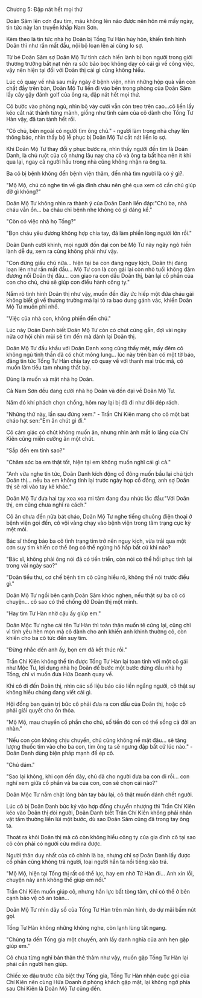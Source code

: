 




Chương 5: Đập nát hết mọi thứ


Doãn Sâm lên cơn đau tim, máu không lên não được nên hôn mê mấy ngày, tin tức này lan truyền khắp Nam Sơn.

Kèm theo là tin tức nhà họ Doãn bị Tống Tư Hàn hủy hôn, khiến tình hình Doãn thì như rắn mất đầu, nội bộ loạn lên ai cũng lo sợ.

Từ bé Doãn Sâm sợ Doãn Mộ Tư tính cách hiền lành bị bọn người trong giới thương trường bắt nạt nên ra sức bảo bọc không dạy cô cái gì về công việc, vậy nên hiện tại đối với Doãn thị cái gì cũng không hiểu.

Lúc cô quay về nhà sau mấy ngày ở bệnh viện, nhìn những hộp quà vẫn còn chất đầy trên bàn, Doãn Mộ Tư liền đi vào bên trong phòng của Doãn Sâm lấy cây gậy đánh golf của ông ra, đập nát hết mọi thứ.

Cô bước vào phòng ngủ, nhìn bộ váy cưới vẫn còn treo trên cao…cô liền lấy kéo cắt nát thành từng mảnh, giống như tình cảm của cô dành cho Tống Tư Hàn vậy, đã tan tành hết rồi.

"Cô chủ, bên ngoài có người tìm ông chủ." - người làm trong nhà chạy lên thông báo, nhìn thấy bộ lễ phục bị Doãn Mộ Tư cắt nát liền lo sợ.

Khi Doãn Mộ Tư thay đổi y phục bước ra, nhìn thấy người đến tìm là Doãn Danh, là chú ruột của cô nhưng lâu nay cha cô và ông ta bất hòa nên ít khi qua lại, ngay cả người hầu trong nhà cũng không nhận ra ông ta.

Ba cô bị bệnh không đến bệnh viện thăm, đến nhà tìm người là có ý gì?.

"Mộ Mộ, chú có nghe tin về gia đình cháu nên ghé qua xem có cần chú giúp đỡ gì không?"

Doãn Mộ Tư không nhìn ra thành ý của Doãn Danh liền đáp:"Chú ba, nhà cháu vẫn ổn… ba cháu chỉ bệnh nhẹ không có gì đáng kể."

"Còn có việc nhà họ Tống?"



"Bọn cháu yêu đương không hợp chia tay, đã làm phiền lòng người lớn rồi."

Doãn Danh cười khinh, mọi người đồn đại con bé Mộ Tư này ngây ngô hiền lành dễ dụ, xem ra cũng không phải như vậy.

"Con đừng giấu chú nữa… hiện tại ba con đang nguy kịch, Doãn thị đang loạn lên như rắn mất đầu… Mộ Tư con là con gái lại còn nhỏ tuổi không đảm đương nổi Doãn thị đâu… con giao ra con dấu Doãn thị, bán lại cổ phần của con cho chú, chú sẽ giúp con điều hành công ty."

Nắm rõ tình hình Doãn thị như vậy, muốn đến đây ức hiếp một đứa cháu gái không biết gì về thương trường mà lại tỏ ra bao dung gánh vác, khiến Doãn Mộ Tư muốn phỉ nhổ.

"Việc của nhà con, không phiền đến chú."

Lúc này Doãn Danh biết Doãn Mộ Tư còn có chút cứng gắn, đợi vài ngày nữa cơ hội chín mùi sẽ tìm đến mà dành lại Doãn thị.

Doãn Mộ Tư đấu khẩu với Doãn Danh xong cũng thấy mệt, mấy đêm cô không ngủ tinh thần đã có chút mông lung… lúc này trên bàn có một tờ báo, đăng tin tức Tống Tư Hàn chia tay cô quay về với thanh mai trúc mã, cô muốn làm tiểu tam nhưng thất bại.

Đúng là muốn vả mặt nhà họ Doãn.

Cả Nam Sơn đều đang cười nhà họ Doãn và đồn đại về Doãn Mộ Tư.

Năm đó khí phách chọn chồng, hôm nay lại bị đã đi như đôi dép rách.

"Những thứ này, lần sau đừng xem." - Trần Chí Kiên mang cho cô một bát cháo hạt sen:"Em ăn chút gì đi."

Cô cảm giác có chút không muốn ăn, nhưng nhìn ánh mắt lo lắng của Chí Kiên cũng miễn cưỡng ăn một chút.

"Sắp đến em tính sao?"

"Chăm sóc ba em thật tốt, hiện tại em không muốn nghĩ cái gì cả."

"Anh vừa nghe tin tức, Doãn Danh kích động cổ đông muốn bầu lại chủ tịch Doãn thị… nếu ba em không tỉnh lại trước ngày họp cổ đông, anh sợ Doãn thị sẽ rơi vào tay kẻ khác."

Doãn Mộ Tư đưa hai tay xoa xoa mi tâm đang đau nhức lắc đầu:"Với Doãn thị, em cũng chưa nghĩ ra cách."



Cô ăn chưa đến nửa bát cháo, Doãn Mộ Tư nghe tiếng chuông điện thoại ở bệnh viện gọi đến, cô vội vàng chạy vào bệnh viện trong tâm trạng cực kỳ mệt mỏi.

Bác sĩ thông báo ba cô tình trạng tim trở nên nguy kịch, vừa trải qua một cơn suy tim khiến cơ thể ông có thể ngừng hô hấp bất cứ khi nào?

"Bác sĩ, không phải ông nói đã có tiến triển, còn nói có thể hồi phục tỉnh lại trong vài ngày sao?"

"Doãn tiểu thư, cơ chế bệnh tim cô cũng hiểu rõ, không thể nói trước điều gì."

Doãn Mộ Tư ngồi bên cạnh Doãn Sâm khóc nghẹn, nếu thật sự ba cô có chuyện… cô sao có thể chống đỡ Doãn thị một mình.

"Hay tìm Tư Hàn nhờ cậu ấy giúp em."

Doãn Mộc Tư nghe cái tên Tư Hàn thì toàn thân muốn tê cứng lại, cũng chỉ vì tình yêu hèn mọn mà cô dành cho anh khiến anh khinh thường cô, còn khiến cho ba cô tức đến suy tim.

"Đừng nhắc đến anh ấy, bọn em đã kết thúc rồi."

Trần Chí Kiên không thể tin được Tống Tư Hàn lại toan tính với một cô gái như Mộc Tư, lợi dụng nhà họ Doãn để bước một bước đứng đầu nhà họ Tống, chỉ vì muốn đưa Hứa Doanh quay về.

Khi cô đi đến Doãn thị, nhìn các số liệu báo cáo liền ngẩng người, cô thật sự không hiểu chúng đang viết cái gì.

Hội đồng ban quản trị bức cô phải đưa ra con dấu của Doãn thị, hoặc cô phải giải quyết cho ổn thỏa.

"Mộ Mộ, mau chuyển cổ phần cho chú, số tiền đó con có thể sống cả đời an nhàn."

"Nếu con còn không chịu chuyển, chú cũng không nể mặt đâu… sẽ tăng lượng thuốc tim vào cho ba con, tim ông ta sẽ ngưng đập bất cứ lúc nào." - Doãn Danh dùng biện pháp mạnh để ép cô.

"Chú dám."

"Sao lại không, khi con đến đây, chú đã cho người đưa ba con đi rồi… con nghĩ xem giữa cổ phần và ba của con, con sẽ chọn cái nào?"



Doãn Mộc Tư nắm chặt lòng bàn tay báu lại, cô thật muốn đánh chết người.

Lúc cô bị Doãn Danh bức ký vào hợp đồng chuyển nhượng thì Trần Chí Kiên kéo vào Doãn thị đòi người, Doãn Danh biết Trần Chí Kiên không phải nhân vật tầm thường liền lùi một bước, dù sao Doãn Sâm cũng đã trong tay ông ta.

Thoát ra khỏi Doãn thị mà cô còn không hiểu công ty của gia đình cô tại sao cô còn phải có người cứu mới ra được.

Người thân duy nhất của cô chính là ba, nhưng chỉ sợ Doãn Danh lấy được cổ phần cũng không trả người, loại người hắn ta nổi tiếng xảo trá.

"Mộ Mộ, hiện tại Tống thị rất có thể lực, hay em nhờ Tử Hàn đi… Anh xin lỗi, chuyện này anh không thể giúp em nổi."

Trần Chí Kiên muốn giúp cô, nhưng hắn lực bất tòng tâm, chỉ có thể ở bên cạnh bảo vệ cô an toàn…

Doãn Mộ Tư nhìn dãy số của Tống Tư Hàn trên màn hình, do dự mãi bấm nút gọi.

Tống Tư Hàn không những không nghe, còn lạnh lùng tắt ngang.

"Chúng ta đến Tống gia một chuyến, anh lấy danh nghĩa của anh hẹn gặp giúp em."

Cô chưa từng nghĩ bản thân thê thảm như vậy, muốn gặp Tống Tư Hàn lại phải cần người hẹn giúp.

Chiếc xe đậu trước cửa biệt thự Tống gia, Tống Tư Hàn nhận cuộc gọi của Chí Kiên nên cùng Hứa Doanh ở phòng khách gặp mặt, lại không ngờ phía sau Chí Kiên là Doãn Mộ Tư cũng đến.




